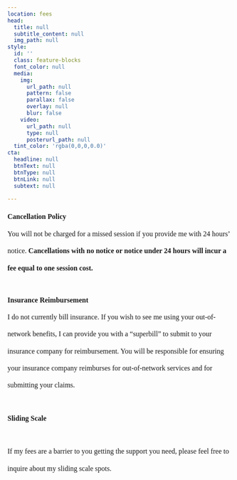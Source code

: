 ```yaml
---
location: fees
head:
  title: null
  subtitle_content: null
  img_path: null
style:
  id: ''
  class: feature-blocks
  font_color: null
  media:
    img:
      url_path: null
      pattern: false
      parallax: false
      overlay: null
      blur: false
    video:
      url_path: null
      type: null
      posterurl_path: null
  tint_color: 'rgba(0,0,0,0.0)'
cta:
  headline: null
  btnText: null
  btnType: null
  btnLink: null
  subtext: null

---
```


<div class="d-flex align-items-center justify-content-around row">
<div class="col-sm-10 col-md-8 col-lg-6">
<p dir="ltr" style="line-height: 2.4; margin-top: 0pt; margin-bottom: 0pt;"><strong><span style="font-size: 12pt; font-family: 'Times New Roman'; background-color: transparent; font-variant-numeric: normal; font-variant-east-asian: normal; vertical-align: baseline; white-space: pre-wrap;">Cancellation Policy</span></strong></p>
<p dir="ltr" style="line-height: 2.4; margin-top: 0pt; margin-bottom: 0pt;"><span style="font-size: 12pt; font-family: 'Times New Roman'; background-color: transparent; font-variant-numeric: normal; font-variant-east-asian: normal; vertical-align: baseline; white-space: pre-wrap;">You will not be charged for a missed session if you provide me with 24 hours&rsquo; notice. <strong>Cancellations with no notice or notice under 24 hours will incur a fee equal to one session cost.</strong></span></p>
<p dir="ltr" style="line-height: 2.4; margin-top: 0pt; margin-bottom: 0pt;">&nbsp;</p>
<p dir="ltr" style="line-height: 2.4; margin-top: 0pt; margin-bottom: 0pt;"><strong><span style="background-color: transparent; font-family: 'Times New Roman'; font-size: 12pt; white-space: pre-wrap; text-align: center;">Insurance Reimbursement</span></strong></p>
<p dir="ltr" style="line-height: 2.4; margin-top: 0pt; margin-bottom: 27pt;"><span style="font-size: 12pt; font-family: 'Times New Roman'; background-color: transparent; font-variant-numeric: normal; font-variant-east-asian: normal; vertical-align: baseline; white-space: pre-wrap;">I do not currently bill insurance. If you wish to see me using your out-of-network benefits, I can provide you with a &ldquo;superbill&rdquo; to submit to your insurance company for reimbursement. You will be responsible for ensuring your insurance company reimburses for out-of-network services and for submitting your claims.</span></p>
<p dir="ltr" style="line-height: 2.4; margin-top: 0pt; margin-bottom: 27pt;"><strong><span style="font-size: 12pt; font-family: 'Times New Roman'; background-color: transparent; font-variant-numeric: normal; font-variant-east-asian: normal; vertical-align: baseline; white-space: pre-wrap;">Sliding Scale</span></strong></p>
<p dir="ltr" style="line-height: 2.4; margin-top: 0pt; margin-bottom: 27pt;"><span style="font-size: 12pt; font-family: 'Times New Roman'; background-color: transparent; font-variant-numeric: normal; font-variant-east-asian: normal; vertical-align: baseline; white-space: pre-wrap;">If my fees are a barrier to you getting the support you need, please feel free to inquire about my sliding scale spots. </span></p>
<p dir="ltr" style="line-height: 2.4; margin-top: 0pt; margin-bottom: 27pt;">&nbsp;</p>
<p dir="ltr" style="line-height: 1.38; margin-top: 0pt; margin-bottom: 0pt;">&nbsp;</p>
</div>
</div>

